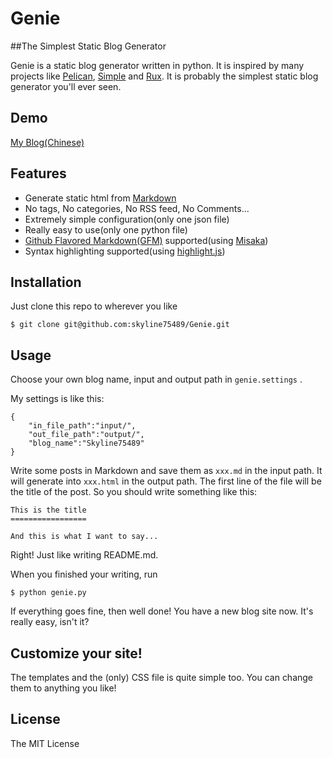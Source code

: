 Genie
=====

##The Simplest Static Blog Generator

Genie is a static blog generator written in python.
It is inspired by many projects like [Pelican](http://getpelican.com/), [Simple](https://github.com/isnowfy/simple) and
[Rux](https://github.com/hit9/rux). It is probably the simplest static blog generator you'll ever seen.

## Demo

[My Blog(Chinese)](http://skyline75489.github.io/)
## Features

* Generate static html from [Markdown](http://daringfireball.net/projects/markdown/)
* No tags, No categories, No RSS feed, No Comments...
* Extremely simple configuration(only one json file)
* Really easy to use(only one python file)
* [Github Flavored Markdown(GFM)](http://github.github.com/github-flavored-markdown/) supported(using [Misaka](http://misaka.61924.nl/))
* Syntax highlighting supported(using [highlight.js](http://highlightjs.org/))


## Installation


Just clone this repo to wherever you like

```
$ git clone git@github.com:skyline75489/Genie.git
```

## Usage

Choose your own blog name, input and output path in ```genie.settings```
.

My settings is like this:
```
{
	"in_file_path":"input/",
	"out_file_path":"output/",
	"blog_name":"Skyline75489"
}
```

Write some posts in Markdown and save them as ```xxx.md``` in the input path. It will generate into ```xxx.html``` in the output path.
The first line of the file will be the title of the post. So you should write something like this:

```
This is the title
=================

And this is what I want to say...

```
Right! Just like writing README.md.


When you finished your writing, run

```
$ python genie.py
```

If everything goes fine, then well done! You have a new blog site now. It's really easy, isn't it?

## Customize your site!

The templates and the (only) CSS file is quite simple too. You can change them to anything you like!

## License

The MIT License
